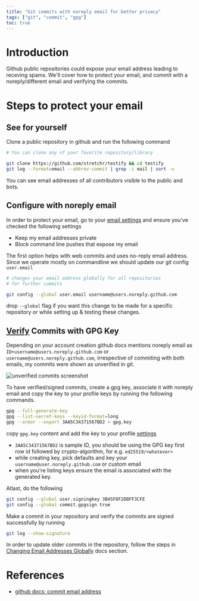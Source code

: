 ```yaml
---
title: "Git commits with noreply email for better privacy"
tags: ["git", "commit", "gpg"]
toc: true
---
```


# Introduction
Github public repositories could expose your email address leading to receving spams. We'll cover how to protect your email, 
and commit with a noreply/different email and verifying the commits.

# Steps to protect your email

## See for yourself
Clone a public repository in github and run the following command

```bash
# You can clone any of your favorite repository/library

git clone https://github.com/stretchr/testify && cd testify
git log --format=email --abbrev-commit | grep -i mail | sort -u
```
You can see email addresses of all contributors visible to the public and bots.

## Configure with noreply email
In order to protect your email, go to your [email settings](https://github.com/settings/emails) and ensure you've checked the following settings

* Keep my email addresses private
* Block command line pushes that expose my email

The first option helps with web commits and uses no-reply email address. 
Since we operate mostly on commandline we should update our git config `user.email`

```bash
# changes your email address globally for all repositories 
# for further commits

git config --global user.email username@users.noreply.github.com
```

drop `--global` flag if you want this change to be made for a specific repository or while setting up & testing these changes.

## [Verify](Verify) Commits with GPG Key
Depending on your account creation github docs mentions noreply email as `ID+username@users.noreply.github.com` or `username@users.noreply.github.com`, irrespective
of commiting with both emails, my commits were shown as unverified in git. 

![unverified commits screenshot](/wiki/img/unverified_git_commits.png)

To have verified/signed commits, create a gpg key, associate it with noreply email and copy the key to your profile keys by running the following commands.

```bash
gpg --full-generate-key
gpg --list-secret-keys --keyid-format=long
gpg --armor --export 3AA5C34371567BD2 > gpg.key
```
copy `gpg.key` content and add the key to your profile [settings](https://github.com/settings/keys)

* `3AA5C34371567BD2` is sample ID, you should be using the GPG key first row id followed by crypto-algorithm, for e.g. `ed25519/<whatever>`
* while creating key, pick defaults and key your `username@user.noreply.github.com` or custom email
* when you're listing keys ensure the email is associated with the generated key.

Atlast, do the following
```bash
git config --global user.signingkey 3B45F8F2DBFF3CFE
git config --global commit.gpgsign true
```

Make a commit in your repository and verify the commits are signed successfully by running
```bash
git log --show-signature
```
In order to update older commits in the repository, follow the steps in [Changing Email Addresses Globally](https://git-scm.com/book/en/v2/Git-Tools-Rewriting-History) docs section.

# References
* [github docs: commit email address](https://docs.github.com/en/account-and-profile/setting-up-and-managing-your-github-user-account/managing-email-preferences/setting-your-commit-email-address)
